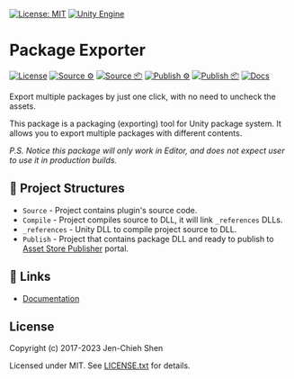 [![License: MIT](https://img.shields.io/badge/License-MIT-green.svg)](https://opensource.org/licenses/MIT)
[![Unity Engine](https://img.shields.io/badge/unity-2023.1.0f1-black.svg?style=flat&logo=unity&cacheSeconds=2592000)](https://unity3d.com/get-unity/download/archive)

# Package Exporter

[![License](https://github.com/jcs090218/PackageExporter/actions/workflows/license.yml/badge.svg)](https://github.com/jcs090218/PackageExporter/actions/workflows/license.yml)
[![Source ⚙️](https://github.com/jcs090218/PackageExporter/actions/workflows/source_build.yml/badge.svg)](https://github.com/jcs090218/PackageExporter/actions/workflows/source_build.yml)
[![Source 📦](https://github.com/jcs090218/PackageExporter/actions/workflows/source_package.yml/badge.svg)](https://github.com/jcs090218/PackageExporter/actions/workflows/source_package.yml)
[![Publish ⚙️](https://github.com/jcs090218/PackageExporter/actions/workflows/publish_build.yml/badge.svg)](https://github.com/jcs090218/PackageExporter/actions/workflows/publish_build.yml)
[![Publish 📦](https://github.com/jcs090218/PackageExporter/actions/workflows/publish_package.yml/badge.svg)](https://github.com/jcs090218/PackageExporter/actions/workflows/publish_package.yml)
[![Docs](https://github.com/jcs090218/PackageExporter/actions/workflows/docs.yml/badge.svg)](https://github.com/jcs090218/PackageExporter/actions/workflows/docs.yml)

Export multiple packages by just one click, with no need to uncheck the assets.

This package is a packaging (exporting) tool for Unity package system. It
allows you to export multiple packages with different contents.

*P.S. Notice this package will only work in Editor, and does not expect user
to use it in production builds.*

## 📁 Project Structures

* `Source` - Project contains plugin's source code.
* `Compile` - Project compiles source to DLL, it will link `_references` DLLs.
* `_references` - Unity DLL to compile project source to DLL.
* `Publish` - Project that contains package DLL and ready to publish to [Asset Store Publisher](https://publisher.assetstore.unity3d.com/info.html?_gl=1*1fwg1ij*_ga*MTg0NjU4MTc4NC4xNjAwMzQ5NzM3*_ga_1S78EFL1W5*MTYyNDI3MzU4Ni40Ni4wLjE2MjQyNzM1ODYuNjA.&_ga=2.77544981.1416380940.1624186429-1846581784.1600349737) portal.

## 🔗 Links

* [Documentation](https://jcs090218.github.io/PackageExporter/)

## License

Copyright (c) 2017-2023 Jen-Chieh Shen

Licensed under MIT. See [LICENSE.txt](https://github.com/jcs090218/PackageExporter/blob/master/LICENSE.txt) for details.

